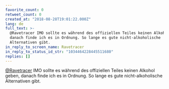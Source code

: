 ```yaml
---
favorite_count: 0
retweet_count: 0
created_at: "2018-08-28T19:01:22.000Z"
lang: de
full_text: >-
  @Ravetracer IMO sollte es während des offiziellen Teiles keinen Alkohol geben,
  danach finde ich es in Ordnung. So lange es gute nicht-alkoholische
  Alternativen gibt.
in_reply_to_screen_name: Ravetracer
in_reply_to_status_id_str: "1034464228445511680"
replies: []
---
```


[@Ravetracer](https://twitter.com/Ravetracer) IMO sollte es während des
offiziellen Teiles keinen Alkohol geben, danach finde ich es in Ordnung. So
lange es gute nicht-alkoholische Alternativen gibt.
